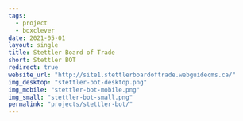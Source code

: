 ```yaml
---
tags:
  - project
  - boxclever
date: 2021-05-01
layout: single
title: Stettler Board of Trade
short: Stettler BOT
redirect: true
website_url: "http://site1.stettlerboardoftrade.webguidecms.ca/"
img_desktop: "stettler-bot-desktop.png"
img_mobile: "stettler-bot-mobile.png"
img_small: "stettler-bot-small.png"
permalink: "projects/stettler-bot/"
---
```


